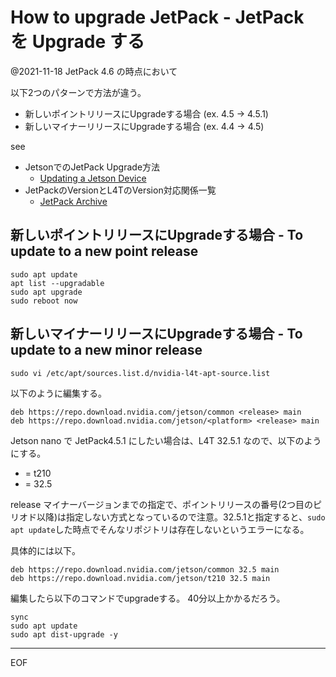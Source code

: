 # How to upgrade JetPack - JetPack を Upgrade する

@2021-11-18 JetPack 4.6 の時点において

以下2つのパターンで方法が違う。

- 新しいポイントリリースにUpgradeする場合 (ex. 4.5 -> 4.5.1)
- 新しいマイナーリリースにUpgradeする場合 (ex. 4.4 -> 4.5)

see

- JetsonでのJetPack Upgrade方法
  - [Updating a Jetson Device](https://docs.nvidia.com/jetson/l4t/index.html#page/Tegra%20Linux%20Driver%20Package%20Development%20Guide/updating_jetson_and_host.html#wwpID0E0AL0HA)
- JetPackのVersionとL4TのVersion対応関係一覧
  - [JetPack Archive](https://developer.nvidia.com/embedded/jetpack-archive)


## 新しいポイントリリースにUpgradeする場合 - To update to a new point release

```
sudo apt update
apt list --upgradable
sudo apt upgrade
sudo reboot now
```


## 新しいマイナーリリースにUpgradeする場合 - To update to a new minor release


```
sudo vi /etc/apt/sources.list.d/nvidia-l4t-apt-source.list
```

以下のように編集する。

```
deb https://repo.download.nvidia.com/jetson/common <release> main
deb https://repo.download.nvidia.com/jetson/<platform> <release> main
```

Jetson nano で JetPack4.5.1 にしたい場合は、L4T 32.5.1 なので、以下のようにする。

- <platform> = t210
- <release> = 32.5

release マイナーバージョンまでの指定で、ポイントリリースの番号(2つ目のピリオド以降)は指定しない方式となっているので注意。32.5.1と指定すると、`sudo apt update`した時点でそんなリポジトリは存在しないというエラーになる。

具体的には以下。

```
deb https://repo.download.nvidia.com/jetson/common 32.5 main
deb https://repo.download.nvidia.com/jetson/t210 32.5 main
```

編集したら以下のコマンドでupgradeする。
40分以上かかるだろう。

```
sync
sudo apt update
sudo apt dist-upgrade -y
```


-----

EOF

